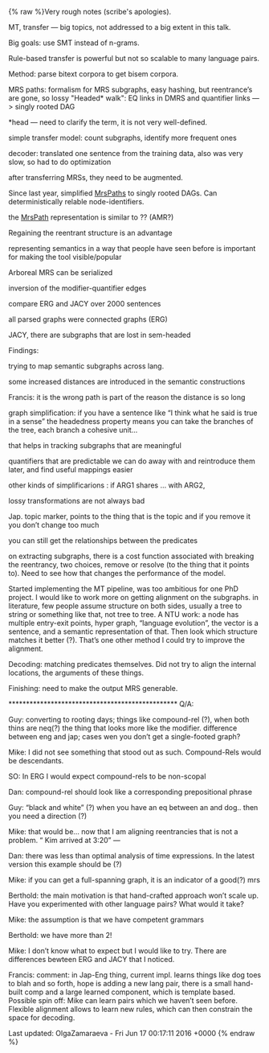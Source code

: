 {% raw %}Very rough notes (scribe's apologies).

MT, transfer — big topics, not addressed to a big extent in this talk.

Big goals: use SMT instead of n-grams.

Rule-based transfer is powerful but not so scalable to many language
pairs.

Method: parse bitext corpora to get bisem corpora.

MRS paths: formalism for MRS subgraphs, easy hashing, but reentrance’s
are gone, so lossy "Headed\* walk": EQ links in DMRS and quantifier
links —&gt; singly rooted DAG

\*head — need to clarify the term, it is not very well-defined.

simple transfer model: count subgraphs, identify more frequent ones

decoder: translated one sentence from the training data, also was very
slow, so had to do optimization

after transferring MRSs, they need to be augmented.

Since last year, simplified [MrsPaths](/MrsPaths) to singly rooted DAGs.
Can deterministically relable node-identifiers.

the [MrsPath](/MrsPath) representation is similar to ?? (AMR?)

Regaining the reentrant structure is an advantage

representing semantics in a way that people have seen before is
important for making the tool visible/popular

Arboreal MRS can be serialized

inversion of the modifier-quantifier edges

compare ERG and JACY over 2000 sentences

all parsed graphs were connected graphs (ERG)

JACY, there are subgraphs that are lost in sem-headed

Findings:

trying to map semantic subgraphs across lang.

some increased distances are introduced in the semantic constructions

Francis: it is the wrong path is part of the reason the distance is so
long

graph simplification: if you have a sentence like “I think what he said
is true in a sense” the headedness property means you can take the
branches of the tree, each branch a cohesive unit…

that helps in tracking subgraphs that are meaningful

quantifiers that are predictable we can do away with and reintroduce
them later, and find useful mappings easier

other kinds of simplificarions : if ARG1 shares … with ARG2,

lossy transformations are not always bad

Jap. topic marker, points to the thing that is the topic and if you
remove it you don’t change too much

you can still get the relationships between the predicates

on extracting subgraphs, there is a cost function associated with
breaking the reentrancy, two choices, remove or resolve (to the thing
that it points to). Need to see how that changes the performance of the
model.

Started implementing the MT pipeline, was too ambitious for one PhD
project. I would like to work more on getting alignment on the
subgraphs. in literature, few people assume structure on both sides,
usually a tree to string or something like that, not tree to tree. A NTU
work: a node has multiple entry-exit points, hyper graph, “language
evolution”, the vector is a sentence, and a semantic representation of
that. Then look which structure matches it better (?). That’s one other
method I could try to improve the alignment.

Decoding: matching predicates themselves. Did not try to align the
internal locations, the arguments of these things.

Finishing: need to make the output MRS generable.

\*\*\*\*\*\*\*\*\*\*\*\*\*\*\*\*\*\*\*\*\*\*\*\*\*\*\*\*\*\*\*\*\*\*\*\*\*\*\*\*\*\*\*\*\*\*\*\*
Q/A:

Guy: converting to rooting days; things like compound-rel (?), when both
thins are neq(?) the thing that looks more like the modifier. difference
between eng and jap; cases wen you don’t get a single-footed graph?

Mike: I did not see something that stood out as such. Compound-Rels
would be descendants.

SO: In ERG I would expect compound-rels to be non-scopal

Dan: compound-rel should look like a corresponding prepositional phrase

Guy: “black and white” (?) when you have an eq between an and dog.. then
you need a direction (?)

Mike: that would be… now that I am aligning reentrancies that is not a
problem. “ Kim arrived at 3:20” —

Dan: there was less than optimal analysis of time expressions. In the
latest version this example should be (?)

Mike: if you can get a full-spanning graph, it is an indicator of a
good(?) mrs

Berthold: the main motivation is that hand-crafted approach won’t scale
up. Have you experimented with other language pairs? What would it take?

Mike: the assumption is that we have competent grammars

Berthold: we have more than 2!

Mike: I don’t know what to expect but I would like to try. There are
differences bewteen ERG and JACY that I noticed.

Francis: comment: in Jap-Eng thing, current impl. learns things like dog
toes to blah and so forth, hope is adding a new lang pair, there is a
small hand-built comp and a large learned component, which is template
based. Possible spin off: Mike can learn pairs which we haven’t seen
before. Flexible alignment allows to learn new rules, which can then
constrain the space for decoding.

Last updated: OlgaZamaraeva - Fri Jun 17 00:17:11 2016 +0000
{% endraw %}